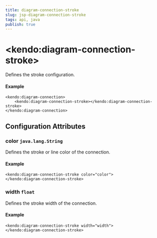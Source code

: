 ```yaml
---
title: diagram-connection-stroke
slug: jsp-diagram-connection-stroke
tags: api, java
publish: true
---
```


# \<kendo:diagram-connection-stroke\>

Defines the stroke configuration.

#### Example
    <kendo:diagram-connection>
        <kendo:diagram-connection-stroke></kendo:diagram-connection-stroke>
    </kendo:diagram-connection>

## Configuration Attributes

### color `java.lang.String`

Defines the stroke or line color of the connection.

#### Example
    <kendo:diagram-connection-stroke color="color">
    </kendo:diagram-connection-stroke>

### width `float`

Defines the stroke width of the connection.

#### Example
    <kendo:diagram-connection-stroke width="width">
    </kendo:diagram-connection-stroke>

